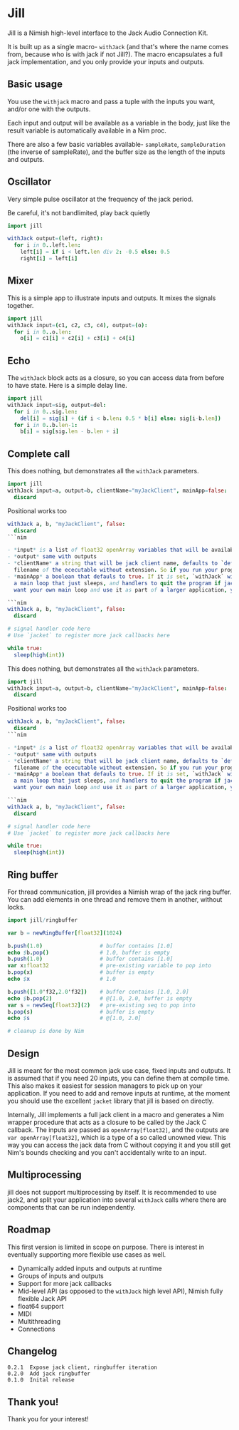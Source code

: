 Jill
====

Jill is a Nimish high-level interface to the Jack Audio Connection Kit.

It is built up as a single macro- `withJack` (and that's where the name comes from, because who is with jack if not Jill?). The macro encapsulates a full jack implementation, and you only provide your inputs and outputs.

Basic usage
-----------

You use the `withjack` macro and pass a tuple with the inputs you want, and/or one with the outputs.

Each input and output will be available as a variable in the body, just like the result variable is automatically available in a Nim proc.

There are also a few basic variables available- `sampleRate`, `sampleDuration` (the inverse of sampleRate), and the buffer size as the length of the inputs and outputs.

Oscillator
----------

Very simple pulse oscillator at the frequency of the jack period.

Be careful, it's not bandlimited, play back quietly

```nim
import jill

withJack output=(left, right):
  for i in 0..left.len:
    left[i] = if i < left.len div 2: -0.5 else: 0.5
    right[i] = left[i]
```

Mixer
-----

This is a simple app to illustrate inputs and outputs. It mixes the signals together.

```nim
import jill
withJack input=(c1, c2, c3, c4), output=(o):
  for i in 0..o.len:
    o[i] = c1[i] + c2[i] + c3[i] + c4[i]
```

Echo
----

The `withJack` block acts as a closure, so you can access data from before to have state. Here is a simple delay line.

```nim
import jill
withJack input=sig, output=del:
  for i in 0..sig.len:
    del[i] = sig[i] + (if i < b.len: 0.5 * b[i] else: sig[i-b.len])
  for i in 0..b.len-1:
    b[i] = sig[sig.len - b.len + i]
```

Complete call
-------------

This does nothing, but demonstrates all the `withJack` parameters.

```nim
import jill
withJack input=a, output=b, clientName="myJackClient", mainApp=false:
  discard
```

Positional works too

```nim
withJack a, b, "myJackClient", false:
  discard
```nim

- *input* is a list of float32 openArray variables that will be available in the code block as inputs
- *output* same with outputs
- *clientName* a string that will be jack client name, defaults to `defaultClientName()` which returns the
  filename of the ececutable without extension. So if you run your program as `./foo.app` the client name will be `foo`.
- *mainApp* a boolean that defauls to true. If it is set, `withJack` will set up a complete jack application including
  a main loop that just sleeps, and handlers to quit the program if jack shuts down or a signal is received. If you
  want your own main loop and use it as part of a larger application, you can set this to false and handle things yourself.

```nim
withJack a, b, "myJackClient", false:
  discard

# signal handler code here
# Use `jacket` to register more jack callbacks here

while true:
  sleep(high(int))

```

This does nothing, but demonstrates all the `withJack` parameters.

```nim
import jill
withJack input=a, output=b, clientName="myJackClient", mainApp=false:
  discard
```

Positional works too

```nim
withJack a, b, "myJackClient", false:
  discard
```nim

- *input* is a list of float32 openArray variables that will be available in the code block as inputs
- *output* same with outputs
- *clientName* a string that will be jack client name, defaults to `defaultClientName()` which returns the
  filename of the ececutable without extension. So if you run your program as `./foo.app` the client name will be `foo`.
- *mainApp* a boolean that defauls to true. If it is set, `withJack` will set up a complete jack application including
  a main loop that just sleeps, and handlers to quit the program if jack shuts down or a signal is received. If you
  want your own main loop and use it as part of a larger application, you can set this to false and handle things yourself.

```nim
withJack a, b, "myJackClient", false:
  discard

# signal handler code here
# Use `jacket` to register more jack callbacks here

while true:
  sleep(high(int))

```

Ring buffer
-----------

For thread communication, jill provides a Nimish wrap of the jack ring buffer. You can add elements in one thread and remove them in another, without locks.

```nim
import jill/ringbuffer

var b = newRingBuffer[float32](1024)

b.push(1.0)                  # buffer contains [1.0]
echo $b.pop()                # 1.0, buffer is empty
b.push(1.0)                  # buffer contains [1.0]
var x:float32                # pre-existing variable to pop into
b.pop(x)                     # buffer is empty
echo $x                      # 1.0

b.push([1.0'f32,2.0'f32])    # buffer contains [1.0, 2.0]
echo $b.pop(2)               # @[1.0, 2.0, buffer is empty
var s = newSeq[float32](2)   # pre-existing seq to pop into
b.pop(s)                     # buffer is empty
echo $s                      # @[1.0, 2.0]

# cleanup is done by Nim

```

Design
------

Jill is meant for the most common jack use case, fixed inputs and outputs. It is assumed that if you need 20 inputs, you can define them at compile time. This also makes it easiest for session managers to pick up on your application. If you need to add and remove inputs at runtime, at the moment you should use the excellent `jacket` library that jill is based on directly.

Internally, Jill implements a full jack client in a macro and generates a Nim wrapper procedure that acts as a closure to be called by the Jack C callback. The inputs are passed as `openArray[float32]`, and the outputs are `var openArray[float32]`, which is a type of a so called unowned view. This way you can access the jack data from C without copying it and you still get Nim's bounds checking and you can't accidentally write to an input.

Multiprocessing
---------------

jill does not support multiprocessing by itself. It is recommended to use jack2, and split your application into several `withJack` calls where there are components that can be run independently.

Roadmap
-------

This first version is limited in scope on purpose. There is interest in eventually supporting more flexible use cases as well.

- Dynamically added inputs and outputs at runtime
- Groups of inputs and outputs
- Support for more jack callbacks
- Mid-level API (as opposed to the `withJack` high level API), Nimish fully flexible Jack API
- float64 support
- MIDI
- Multithreading
- Connections

Changelog
---------

```
0.2.1  Expose jack client, ringbuffer iteration
0.2.0  Add jack ringbuffer
0.1.0  Inital release
```

Thank you!
----------

Thank you for your interest!

